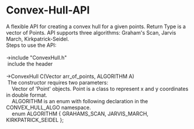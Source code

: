 # Convex-Hull-API
A flexible API for creating a convex hull for a given points. Return Type is a vector of Points. API supports three algorithms:  Graham's Scan, Jarvis March, Kirkpatrick-Seidel.<br />
Steps to use the API:<br><br>
->include "ConvexHull.h"<br>
  &nbsp;include the header<br><br>
->ConvexHull C(Vector<Point> arr_of_points, ALGORITHM A)<br>
  &nbsp;The constructor requires two parameters:<br>
    &nbsp; &nbsp; Vector of 'Point' objects. Point is a class to represent x and y coordinates in double format.<br>
    &nbsp; &nbsp; ALGORITHM is an enum with following declaration in the CONVEX_HULL_ALGO namespace.<br>
    &nbsp; &nbsp; enum ALGORITHM { GRAHAMS_SCAN, JARVIS_MARCH, KIRKPATRICK_SEIDEL };<br>
